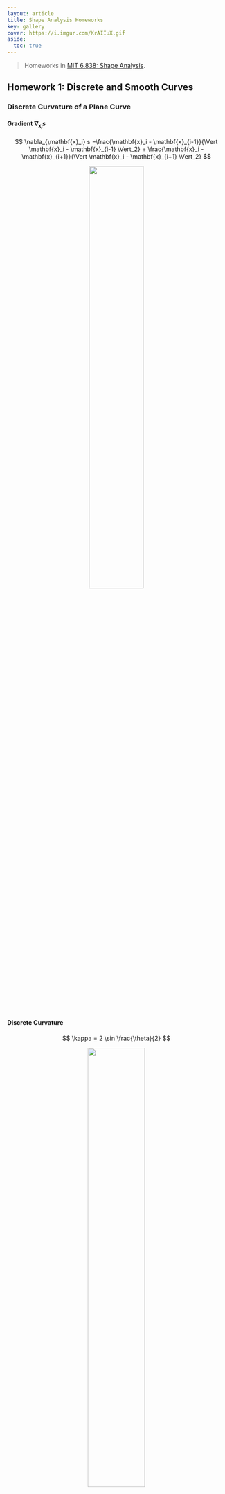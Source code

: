 ```yaml
---
layout: article
title: Shape Analysis Homeworks
key: gallery
cover: https://i.imgur.com/KrAIIuX.gif
aside:
  toc: true
---
```


> Homeworks in [MIT 6.838: Shape Analysis](https://groups.csail.mit.edu/gdpgroup/6838_spring_2021.html).
<!--more-->

## Homework 1: Discrete and Smooth Curves

### Discrete Curvature of a Plane Curve

#### Gradient $\nabla_{\mathbf{x}_i} s$

$$
\nabla_{\mathbf{x}_i} s =\frac{\mathbf{x}_i - \mathbf{x}_{i-1}}{\Vert \mathbf{x}_i - \mathbf{x}_{i-1} \Vert_2} + \frac{\mathbf{x}_i - \mathbf{x}_{i+1}}{\Vert \mathbf{x}_i - \mathbf{x}_{i+1} \Vert_2}
$$

<div align=center>
<img src="https://i.imgur.com/HEp18iQ.png" width="50%">
</div>

#### Discrete Curvature

$$
\kappa = 2 \sin \frac{\theta}{2}
$$

<div align=center>
<img src="https://i.imgur.com/YMaEmwy.png" width="51%">
</div>

#### Curve Shortening Flow

$$
\mathbf{x}_i' = \mathbf{x}_i - (\nabla_{\mathbf{x}_i} s) h
$$

<div align=center>
<img src="https://i.imgur.com/J1jChfg.gif" width="50%">
</div>

<div align=center>
<img src="https://i.imgur.com/lE8Rv1s.gif" width="50%">
</div>

<div align=center>
<img src="https://i.imgur.com/KE61wET.gif" width="50%">
</div>

### Discrete Elastic Rods

<div align=center>
<img src="https://i.imgur.com/cHm2IwG.gif" width="45%">
<img src="https://i.imgur.com/VvSJcuN.gif" width="45%">
<img src="https://i.imgur.com/HLOl1tB.gif" width="45%">
<img src="https://i.imgur.com/KrAIIuX.gif" width="45%">
</div>

## Homework 2: Surfaces and Curvature

### Mean Curvature Flow with Explicit Integrator

$$
\frac{\mathbf{p} (t+\tau) - \mathbf{p} (t)}{\tau} = - \mathbf{M}^{-1} (\mathbf{p} (t)) \cdot \mathbf{L} (\mathbf{p} (t)) \cdot \mathbf{p} (t)
$$

$$
\mathbf{p} (t+\tau) = \mathbf{p} (t) - \tau \mathbf{M}^{-1} (\mathbf{p} (t)) \cdot \mathbf{L} (\mathbf{p} (t)) \cdot \mathbf{p} (t)
$$

<div align=center>
<img src="https://i.imgur.com/14jPnsN.gif" width="50%">
</div>

### Mean Curvature Flow with (Semi-)Implicit Integrator

$$
\frac{\mathbf{p} (t+\tau) - \mathbf{p} (t)}{\tau} = - \mathbf{M}^{-1} (\mathbf{p} (t)) \cdot \mathbf{L} (\mathbf{p} (t)) \cdot \mathbf{p} (t+\tau)
$$

$$
\mathbf{p} (t+\tau) =\bigg(\mathbf{I} + \tau \mathbf{M}^{-1} (\mathbf{p} (t)) \cdot \mathbf{L} (\mathbf{p} (t)) \bigg)^{-1} \cdot \mathbf{p} (t) 
$$

<div align=center>
<img src="https://i.imgur.com/Bl0zqwZ.gif" width="50%">
</div>

### Non-Singular Mean Curvature Flow

$$
\mathbf{p} (t+\tau) = \bigg(\mathbf{I} + \tau \mathbf{M}^{-1} (\mathbf{p} (t)) \cdot \mathbf{L} (\mathbf{p} (0)) \bigg)^{-1} \cdot \mathbf{p} (t) 
$$

<div align=center>
<img src="https://i.imgur.com/RDqlDh7.gif" width="50%">
</div>

## Homework 3: Geodesics, Distance, and Metric Embedding

### Swiss-Roll DataSet

<div align=center>
<img src="https://i.imgur.com/KiBi29n.png" width="45%">
</div>

### Maximum Variance Unfolding

<div align=center>
<img src="https://i.imgur.com/s4WDk8X.png" width="45%">
<img src="https://i.imgur.com/eyU9fFs.png" width="45%">
<img src="https://i.imgur.com/EwffIl4.png" width="45%">
<img src="https://i.imgur.com/1FDabII.png" width="45%">
</div>

## Homework 4: Laplacian and Vector Fields

### Helmholtz Decomposition

1. $$\nabla \cdot V = \nabla \cdot \nabla \zeta = \Delta \zeta$$
2. $$\nabla \times W = V - \nabla \zeta$$

### Geodesic Distance from the Laplacian

#### Heat Kernel & Normalized Gradient

<div align=center>
<img src="https://i.imgur.com/92t2TcB.png" width="40%">
</div>

#### Divergences

<div align=center>
<img src="https://i.imgur.com/U3vhQx3.png" width="40%">
</div>

#### Geodesic Distances

<div align=center>
<img src="https://i.imgur.com/JhFYXjq.png" width="40%">
</div>

### Parallel Transport from the Connection Laplacian

<div align=center>
<img src="https://i.imgur.com/GQYwCBz.png" width="30%">
<img src="https://i.imgur.com/k5hiqoa.png" width="30%">
<img src="https://i.imgur.com/GQYwCBz.png" width="30%">
</div>